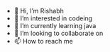 - 👋 Hi, I’m Rishabh
- 👀 I’m interested in codeing
- 🌱 I’m currently learning java
- 💞️ I’m looking to collaborate on 
- 📫 How to reach me 

<!---
Rishabh is a ✨ special ✨ repository because its `README.md` (this file) appears on your GitHub profile.
You can click the Preview link to take a look at your changes.
--->
